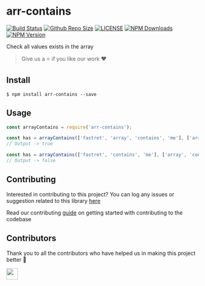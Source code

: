 # arr-contains

[![Build Status](https://travis-ci.com/arshadkazmi42/arr-contains.svg?branch=master)](https://travis-ci.com/arshadkazmi42/arr-contains)
[![Github Repo Size](https://img.shields.io/github/repo-size/arshadkazmi42/arr-contains.svg)](https://github.com/arshadkazmi42/arr-contains)
[![LICENSE](https://img.shields.io/npm/l/arr-contains.svg)](https://github.com/arshadkazmi42/arr-contains/LICENSE)
[![NPM Downloads](https://img.shields.io/npm/dt/arr-contains.svg)](https://www.npmjs.com/package/arr-contains)
[![NPM Version](https://img.shields.io/npm/v/arr-contains.svg)](https://www.npmjs.com/package/arr-contains)

Check all values exists in the array

> Give us a :star: if you like our work :heart:

## Install

```
$ npm install arr-contains --save
```

## Usage

```javascript
const arrayContains = require('arr-contains');

const has = arrayContains(['fastret', 'array', 'contains', 'me'], ['array', 'contains']);
// Output -> true

const has = arrayContains(['fastret', 'contains', 'me'], ['array', 'contains']);
// Output -> false

```

## Contributing

Interested in contributing to this project?
You can log any issues or suggestion related to this library [here](https://github.com/arshadkazmi42/arr-contains/issues/new)

Read our contributing [guide](CONTRIBUTING.md) on getting started with contributing to the codebase

## Contributors

Thank you to all the contributors who have helped us in making this project better :raised_hands:

<a href="https://github.com/arshadkazmi42"><img src="https://github.com/arshadkazmi42.png" width="30" /></a>
